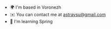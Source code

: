 * 🌍  I'm based in Voronezh
* ✉️  You can contact me at [astravsu@gmail.com](mailto:astravsu@gmail.com)
* 🧠  I'm learning Spring 
